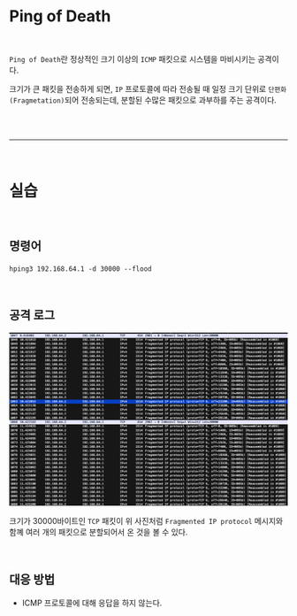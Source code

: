 # Ping of Death

<br>

`Ping of Death`란 정상적인 크기 이상의 `ICMP` 패킷으로 시스템을 마비시키는 공격이다.

크기가 큰 패킷을 전송하게 되면, `IP` 프로토콜에 따라 전송될 때 일정 크기 단위로 `단편화(Fragmetation)`되어 전송되는데, 분할된 수많은 패킷으로 과부하를 주는 공격이다.

<br><br>

---

<br>

# 실습

<br>

## 명령어

`hping3 192.168.64.1 -d 30000 --flood`

<br>

## 공격 로그

![Image](./../../Image/../../Image/Ping%20of%20Death-log.png)

크기가 30000바이트인 `TCP` 패킷이 위 사진처럼 `Fragmented IP protocol` 메시지와 함꼐 여러 개의 패킷으로 분할되어서 온 것을 볼 수 있다.

<br>

## 대응 방법

- ICMP 프로토콜에 대해 응답을 하지 않는다.